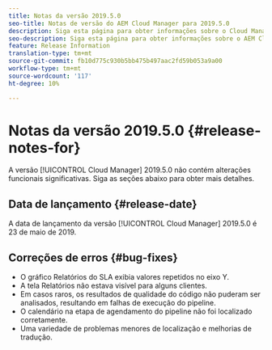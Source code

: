 ```yaml
---
title: Notas da versão 2019.5.0
seo-title: Notas de versão do AEM Cloud Manager para 2019.5.0
description: Siga esta página para obter informações sobre o Cloud Manager Versão 2019.5.0.
seo-description: Siga esta página para obter informações sobre o AEM Cloud Manager Versão 2019.5.0.
feature: Release Information
translation-type: tm+mt
source-git-commit: fb10d775c930b5bb475b497aac2fd59b053a9a00
workflow-type: tm+mt
source-wordcount: '117'
ht-degree: 10%

---
```



# Notas da versão 2019.5.0 {#release-notes-for}

A versão [!UICONTROL Cloud Manager] 2019.5.0 não contém alterações funcionais significativas. Siga as seções abaixo para obter mais detalhes.

## Data de lançamento {#release-date}

A data de lançamento da versão [!UICONTROL Cloud Manager] 2019.5.0 é 23 de maio de 2019.


## Correções de erros {#bug-fixes}

* O gráfico Relatórios do SLA exibia valores repetidos no eixo Y.
* A tela Relatórios não estava visível para alguns clientes.
* Em casos raros, os resultados de qualidade do código não puderam ser analisados, resultando em falhas de execução do pipeline.
* O calendário na etapa de agendamento do pipeline não foi localizado corretamente.
* Uma variedade de problemas menores de localização e melhorias de tradução.